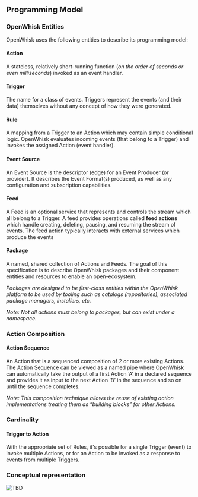 <!--
#
# Licensed to the Apache Software Foundation (ASF) under one or more
# contributor license agreements.  See the NOTICE file distributed with
# this work for additional information regarding copyright ownership.
# The ASF licenses this file to You under the Apache License, Version 2.0
# (the "License"); you may not use this file except in compliance with
# the License.  You may obtain a copy of the License at
#
#     http://www.apache.org/licenses/LICENSE-2.0
#
# Unless required by applicable law or agreed to in writing, software
# distributed under the License is distributed on an "AS IS" BASIS,
# WITHOUT WARRANTIES OR CONDITIONS OF ANY KIND, either express or implied.
# See the License for the specific language governing permissions and
# limitations under the License.
#
-->

## Programming Model

### OpenWhisk Entities

OpenWhisk uses the following entities to describe its programming model:

#### Action

A stateless, relatively short-running function (*on the order of seconds
or even milliseconds*) invoked as an event handler.

#### Trigger

The name for a class of events. Triggers represent the events (and their
data) themselves without any concept of how they were generated.

#### Rule

A mapping from a Trigger to an Action which may contain simple
conditional logic. OpenWhisk evaluates incoming events (that belong to a
Trigger) and invokes the assigned Action (event handler).

#### Event Source

An Event Source is the descriptor (edge) for an Event Producer (or
provider). It describes the Event Format(s) produced, as well as any
configuration and subscription capabilities.

#### Feed

A Feed is an optional service that represents and controls the stream
which all belong to a Trigger. A feed provides operations called **feed
actions** which handle creating, deleting, pausing, and resuming the
stream of events. The feed action typically interacts with external
services which produce the events

#### Package

A named, shared collection of Actions and Feeds. The goal of this
specification is to describe OpenWhisk packages and their component
entities and resources to enable an open-ecosystem.

*Packages are designed to be first-class entities within the OpenWhisk
platform to be used by tooling such as catalogs (repositories),
associated package managers, installers, etc.*

*Note: Not all actions must belong to packages, but can exist under a
namespace.*

### Action Composition

#### Action Sequence

An Action that is a sequenced composition of 2 or more existing Actions.
The Action Sequence can be viewed as a named pipe where OpenWhisk can
automatically take the output of a first Action ‘A’ in a declared
sequence and provides it as input to the next Action ‘B’ in the sequence
and so on until the sequence completes.

*Note: This composition technique allows the reuse of existing action
implementations treating them as “building blocks” for other Actions.*

### Cardinality

#### Trigger to Action

With the appropriate set of Rules, it's possible for a single Trigger
(event) to invoke multiple Actions, or for an Action to be invoked as a
response to events from multiple Triggers.

### Conceptual representation

![TBD](media/image1.png "TBD")
